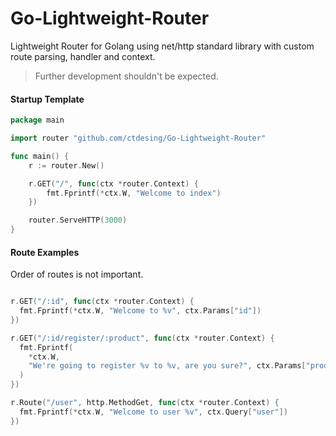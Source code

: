 # Go-Lightweight-Router
Lightweight Router for Golang using net/http standard library with custom route parsing, handler and context.

> Further development shouldn't be expected.

#### Startup Template

```go
package main

import router "github.com/ctdesing/Go-Lightweight-Router"

func main() {
	r := router.New()

	r.GET("/", func(ctx *router.Context) {
		fmt.Fprintf(*ctx.W, "Welcome to index")
	})

	router.ServeHTTP(3000)
}

```

#### Route Examples

Order of routes is not important.

```go

r.GET("/:id", func(ctx *router.Context) {
  fmt.Fprintf(*ctx.W, "Welcome to %v", ctx.Params["id"])
})

r.GET("/:id/register/:product", func(ctx *router.Context) {
  fmt.Fprintf(
    *ctx.W,
    "We're going to register %v to %v, are you sure?", ctx.Params["product"], ctx.Params["id"],
  )
})

r.Route("/user", http.MethodGet, func(ctx *router.Context) {
  fmt.Fprintf(*ctx.W, "Welcome to user %v", ctx.Query["user"])
})

```